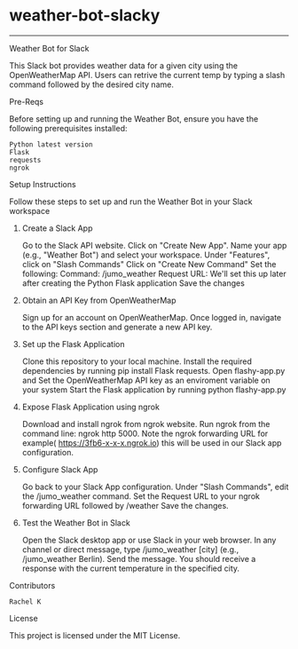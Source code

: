 # weather-bot-slacky
****


Weather Bot for Slack

This Slack bot provides weather data for a given city using the OpenWeatherMap API. Users can retrive the current temp by typing a slash command followed by the desired city name.

Pre-Reqs

Before setting up and running the Weather Bot, ensure you have the following prerequisites installed:

    Python latest version
    Flask
    requests
    ngrok

Setup Instructions

Follow these steps to set up and run the Weather Bot in your Slack workspace
1. Create a Slack App

    Go to the Slack API website.
    Click on "Create New App".
    Name your app (e.g., "Weather Bot") and select your workspace.
    Under "Features", click on "Slash Commands"
    Click on "Create New Command"
    Set the following:
        Command: /jumo_weather
        Request URL: We'll set this up later after creating the Python Flask application
    Save the changes

2. Obtain an API Key from OpenWeatherMap

    Sign up for an account on OpenWeatherMap.
    Once logged in, navigate to the API keys section and generate a new API key.

3. Set up the Flask Application

    Clone this repository to your local machine.
    Install the required dependencies by running pip install Flask requests.
    Open flashy-app.py and Set the OpenWeatherMap API key as an enviroment variable on your system
    Start the Flask application by running python flashy-app.py

4. Expose Flask Application using ngrok

    Download and install ngrok from ngrok website.
    Run ngrok from the command line: ngrok http 5000.
    Note the ngrok forwarding URL for example( https://3fb6-x-x-x.ngrok.io)  this will be used in our Slack app configuration.

5. Configure Slack App

    Go back to your Slack App configuration.
    Under "Slash Commands", edit the /jumo_weather command.
    Set the Request URL to your ngrok forwarding URL followed by /weather
    Save the changes.

6. Test the Weather Bot in Slack

    Open the Slack desktop app or use Slack in your web browser.
    In any channel or direct message, type /jumo_weather [city] (e.g., /jumo_weather Berlin).
    Send the message.
    You should receive a response with the current temperature in the specified city.

Contributors

    Rachel K

License

This project is licensed under the MIT License.
